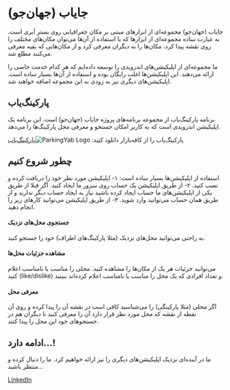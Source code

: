 # جایاب (جهان‌جو)

جایاب (جهان‌جو) مجموعه‌ای از ابزارهای مبتنی بر مکان جغرافیایی روی بستر اَبری است.
به عبارت ساده مجموعه‌ای از ابزارها که با استفاده از آن‌ها می‌توان مکان‌های مختلف را روی نقشه
پیدا کرد، مکان‌ها را به دیگران معرفی کرد و از مکان‌هایی که بقیه معرفی می‌کنند مطلع شد.

ما مجموعه‌ای از اپلیکیشن‌های اندرویدی را توسعه داده‌ایم که هر کدام خدمت خاصی را ارائه می‌دهند.
این اپلیکیشن‌ها اغلب رایگان بوده و استفاده از آن‌ها بسیار ساده است. اپلیکیشن‌های دیگری نیز
به زودی به این مجموعه اضافه خواهند شد.

## پارکینگ‌یاب

برنامه پارکینگ‌یاب از مجموعه برنامه‌های پروژه جایاب (جهان‌جو) است. 
این برنامه یک اپلیکیشن اندرویدی است که به کاربر امکان جستجو و معرفی محل پارکینگ‌ها را می‌دهد.

پارکینگ‌یاب را از کافه‌بازار دانلود کنید:
![ParkingYab Logo](/main/img/parkingyab-logo.svg)[پارکینگ‌یاب](http://cafebazaar.ir/app/ir.co.dpq.jayab.park/)

## چطور شروع کنیم

استفاده از اپلیکیشن‌ها بسیار ساده است:
۱- اپلیکیشن مورد نظر خود را دریافت کرده و نصب کنید.
۲- از طریق اپلیکیشن یک حساب روی سرور ما ایجاد کنید.
اگر قبلا از طریق یکی از اپلیکیشن‌های ما حساب ایجاد کرده باشید
نیاز به ایجاد حساب دیگر ندارید و از طریق همان حساب می‌توانید وارد شوید.
۳- از طریق اپلیکیشن می‌توانید کارهای زیر را انجام دهید.

#### جستجوی محل‌های نزدیک

به راحتی می‌توانید محل‌های نزدیک (مثلا پارکینگ‌های اطراف) خود را جستجو کنید.

#### مشاهده جزئیات محل‌ها

می‌توانید جزئیات هر یک از مکان‌ها را مشاهده کنید.
محلی را مناسب یا نامناسب اعلام کنید (like/dislike) و تعداد افرادی که یک 
محل را مناسب یا نامناسب اعلام کرده‌اند ببینید.

#### معرفی محل

اگر محلی (مثلا پارکینگی) را می‌شناسید کافی است در نقشه آن را پیدا کرده و روی آن نقطه از نقشه که محل مورد نظر قرار دارد
آن را معرفی کنید تا دیگران هم در جستجو‌های خود این محل را پیدا کنند.


## ادامه دارد...!

ما در آینده‌ای نزدیک اپلیکیشن‌های دیگری را نیز ارائه خواهیم کرد. ما را دنبال کرده و منتظر باشید...

[LinkedIn](https://www.linkedin.com/company/phoenix-scholars-co-) 
